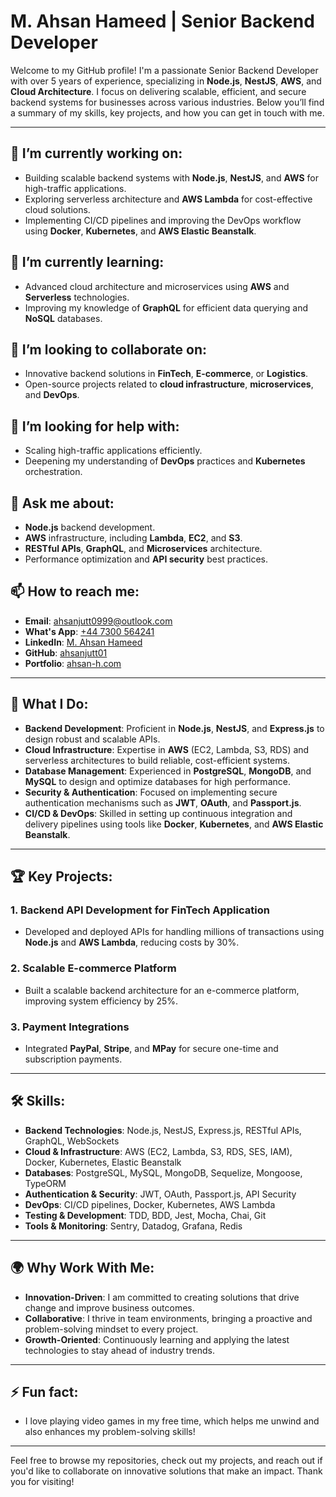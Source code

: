 # M. Ahsan Hameed | Senior Backend Developer

Welcome to my GitHub profile! I'm a passionate Senior Backend Developer with over 5 years of experience, specializing in **Node.js**, **NestJS**, **AWS**, and **Cloud Architecture**. I focus on delivering scalable, efficient, and secure backend systems for businesses across various industries. Below you’ll find a summary of my skills, key projects, and how you can get in touch with me.

---

## 🔭 I’m currently working on:

- Building scalable backend systems with **Node.js**, **NestJS**, and **AWS** for high-traffic applications.
- Exploring serverless architecture and **AWS Lambda** for cost-effective cloud solutions.
- Implementing CI/CD pipelines and improving the DevOps workflow using **Docker**, **Kubernetes**, and **AWS Elastic Beanstalk**.

## 🌱 I’m currently learning:

- Advanced cloud architecture and microservices using **AWS** and **Serverless** technologies.
- Improving my knowledge of **GraphQL** for efficient data querying and **NoSQL** databases.

## 👯 I’m looking to collaborate on:

- Innovative backend solutions in **FinTech**, **E-commerce**, or **Logistics**.
- Open-source projects related to **cloud infrastructure**, **microservices**, and **DevOps**.

## 🤔 I’m looking for help with:

- Scaling high-traffic applications efficiently.
- Deepening my understanding of **DevOps** practices and **Kubernetes** orchestration.

## 💬 Ask me about:

- **Node.js** backend development.
- **AWS** infrastructure, including **Lambda**, **EC2**, and **S3**.
- **RESTful APIs**, **GraphQL**, and **Microservices** architecture.
- Performance optimization and **API security** best practices.

## 📫 How to reach me:

- **Email**: [ahsanjutt0999@outlook.com](mailto:ahsanjutt0999@outlook.com)
- **What's App**: [+44 7300 564241](https://wa.me/447300564241)
- **LinkedIn**: [M. Ahsan Hameed](https://www.linkedin.com/in/m-ahsan-hameed)
- **GitHub**: [ahsanjutt01](https://github.com/ahsanjutt01)
- **Portfolio**: [ahsan-h.com](http://ahsan-h.com)

---

## 🚀 What I Do:

- **Backend Development**: Proficient in **Node.js**, **NestJS**, and **Express.js** to design robust and scalable APIs.
- **Cloud Infrastructure**: Expertise in **AWS** (EC2, Lambda, S3, RDS) and serverless architectures to build reliable, cost-efficient systems.
- **Database Management**: Experienced in **PostgreSQL**, **MongoDB**, and **MySQL** to design and optimize databases for high performance.
- **Security & Authentication**: Focused on implementing secure authentication mechanisms such as **JWT**, **OAuth**, and **Passport.js**.
- **CI/CD & DevOps**: Skilled in setting up continuous integration and delivery pipelines using tools like **Docker**, **Kubernetes**, and **AWS Elastic Beanstalk**.

---

## 🏆 Key Projects:

### 1. Backend API Development for FinTech Application
- Developed and deployed APIs for handling millions of transactions using **Node.js** and **AWS Lambda**, reducing costs by 30%.

### 2. Scalable E-commerce Platform
- Built a scalable backend architecture for an e-commerce platform, improving system efficiency by 25%.

### 3. Payment Integrations
- Integrated **PayPal**, **Stripe**, and **MPay** for secure one-time and subscription payments.

---

## 🛠️ Skills:

- **Backend Technologies**: Node.js, NestJS, Express.js, RESTful APIs, GraphQL, WebSockets
- **Cloud & Infrastructure**: AWS (EC2, Lambda, S3, RDS, SES, IAM), Docker, Kubernetes, Elastic Beanstalk
- **Databases**: PostgreSQL, MySQL, MongoDB, Sequelize, Mongoose, TypeORM
- **Authentication & Security**: JWT, OAuth, Passport.js, API Security
- **DevOps**: CI/CD pipelines, Docker, Kubernetes, AWS Lambda
- **Testing & Development**: TDD, BDD, Jest, Mocha, Chai, Git
- **Tools & Monitoring**: Sentry, Datadog, Grafana, Redis

---

## 🌍 Why Work With Me:

- **Innovation-Driven**: I am committed to creating solutions that drive change and improve business outcomes.
- **Collaborative**: I thrive in team environments, bringing a proactive and problem-solving mindset to every project.
- **Growth-Oriented**: Continuously learning and applying the latest technologies to stay ahead of industry trends.

---

## ⚡ Fun fact:

- I love playing video games in my free time, which helps me unwind and also enhances my problem-solving skills!

---

Feel free to browse my repositories, check out my projects, and reach out if you'd like to collaborate on innovative solutions that make an impact. Thank you for visiting!
